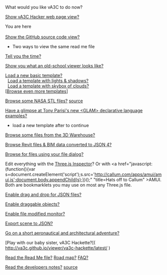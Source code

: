 
What would you like vA3C to do now?

[Show vA3C Hacker web page view?]( http://va3c.github.io/viewer/va3c-hacker/latest/ "browse files with vA3C Hacker" ) <div>You are here</div>  
[Show the GitHub source code view?]( https://github.com/va3c/viewer/tree/gh-pages/va3c-hacker "View or edit code with GitHub") <span style=display:none; >You are here</span>  
- Two ways to view the same read me file


<span style=display:none; >
For the moment the following links do nothing when you are viewing this file on the GitHub source code page.
This is because we are having an internal argument about keeping the link process as simple as possible.
So fir the moment, kindly exploe the possibilities using the [vA3V Hacker]( http://va3c.github.io/viewer/va3c-hacker/latest/ ) view.
</span>

[Tell you the time?]( #demo-tell-you-the-time.js "listen carefully..." )

[Show you what an old-school viewer looks like?]( #dispatch-file-by-hash.js#../../va3c-viewer-html5/r8dev/va3c-viewer-r8dev.html#autocrapdoodle#noBackground#noGrid#noAxis#noGround "Hacker is faster, cheaper, smarter" )

[Load a new basic template?]( #dispatch-file-by-hash.js#../templates/template-basic.html "You can add files to this space..." )  
  &nbsp;  [Load a template with lights & shadows?]( #dispatch-file-by-hash.js#../templates/template-lights-shadows.html )  
  &nbsp;  [Load a template with skybox of clouds?]( #dispatch-file-by-hash.js#../templates/template-skybox.html )  
[[Browse even more templates]( #browse-templates.js )]  

<!--
[Browse some NASA STL files?]( #read-markdown.js#../../../nasa-samples/readme.md# ) 
-->

[Browse some NASA STL files?]( #dispatch-file-by-hash.js#../../../nasa-samples/browse-nasa-stl-models.html#displayInfo ) [source]( https://github.com/va3c/va3c.github.io/tree/master/nasa-samples )

[Have a glimpse at Tony Parisi's new &lt;GLAM> declarative language examples?]( #view-glam-models.js "make your style sheets 3D smarter" )  
- load a new template after to continue

<!--
[Browse some files from the 3D Warehouse?]( #browse-3dwarehouse-json-files.js "Collada files converted to JSON 3" )
-->
[Browse some files from the 3D Warehouse?]( #dispatch-file-by-hash.js#../../../3d-warehouse-samples/va3c-hacker-r2-3dev.html#displayInfo "Collada files converted to JSON 3" )

[Browse Revit files & BIM data converted to JSON 4?]( #browse-revit-json4-files.js "Thanks Jeremy!" )

[Browse for files using your file dialog?]( #browse-using-file-dialog.js "" )


Edit everything with the <a href="javascript:(function(){var script=document.createElement('script');script.type='text/javascript';script.src='https://rawgit.com/zz85/zz85-bookmarklets/master/js/ThreeInspector.js';document.body.appendChild(script);})()" title="Why invent your own when you can stand on the shoulders of giants?" >Three.js Inspector</a>?
Or with <a href="javascript:(function(){var s=document.createElement('script');s.src='http://callum.com/apps/amui/amui.js';document.body.appendChild(s);})();" "title=Hats off to Callum" >AMUI</a>. 
Both are bookmarklets you may use on most any Three.js file.


[Enable drag and drop for JSON files?]( #enable-drag-and-drop-json-files.js )

[Enable draggable objects?]( #enable-draggable-objects.js )

[Enable file modified monitor?]( #enable-file-modified-monitor.js "Thanks to Ben Howe" )

[Export scene to JSON?]( #export-scene-to-json.js )


[Go on a short aeronautical and architectural adventure?]( #demo-aeronautical-architectural.js "Makes heavy use of resources." ) 

[Play with our baby sister, vA3C Hackette?[( http://va3c.github.io/viewer/va3c-hackette/latest/ )

[Read the Read Me file?]( #read-markdown.js#../readme.md "You can view Hacker inside the Readme inside Hacker" ) [Road map?]( #read-markdown.js#../road-map.md ) [FAQ?]( #read-markdown.js#../faq.md )

[Read the developers notes?]( #read-markdown.js#../dev-notes.md "Developer? ROFL!") [source]( https://github.com/va3c/viewer/tree/gh-pages/va3c-hacker )



